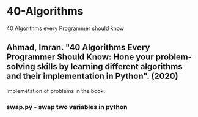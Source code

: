 # 40-Algorithms
40 Algorithms every Programmer should know

## Ahmad, Imran. "40 Algorithms Every Programmer Should Know: Hone your problem-solving skills by learning different algorithms and their implementation in Python". (2020)

Implemetation of problems in the book.

### swap.py - swap two variables in python

